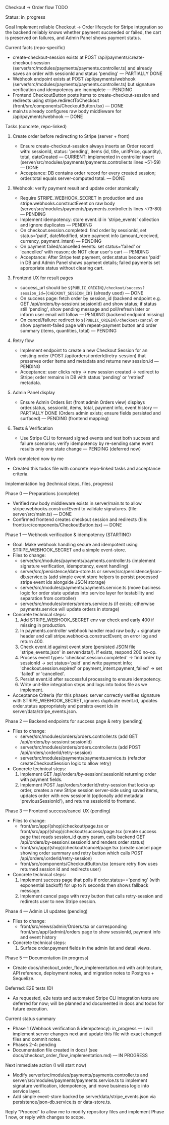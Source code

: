 Checkout → Order flow TODO

Status: in_progress

Goal
Implement reliable Checkout → Order lifecycle for Stripe integration so the backend reliably knows whether payment succeeded or failed, the cart is preserved on failures, and Admin Panel shows payment status.

Current facts (repo-specific)
- create-checkout-session exists at POST /api/payments/create-checkout-session (server/src/modules/payments/payments.controller.ts) and already saves an order with sessionId and status 'pending' — PARTIALLY DONE
- Webhook endpoint exists at POST /api/payments/webhook (server/src/modules/payments/payments.controller.ts) but signature verification and idempotency are incomplete — PENDING
- Frontend CheckoutButton posts items to create-checkout-session and redirects using stripe.redirectToCheckout (front/src/components/CheckoutButton.tsx) — DONE
- main.ts already configures raw body middleware for /api/payments/webhook — DONE

Tasks (concrete, repo-linked)
1) Create order before redirecting to Stripe (server + front)
   - Ensure create-checkout-session always inserts an Order record with: sessionId, status: 'pending', items (id, title, unitPrice, quantity), total, dateCreated — CURRENT: implemented in controller insert (server/src/modules/payments/payments.controller.ts lines ~51-59) — DONE
   - Acceptance: DB contains order record for every created session; order.total equals server-computed total. — DONE

2) Webhook: verify payment result and update order atomically
   - Require STRIPE_WEBHOOK_SECRET in production and use stripe.webhooks.constructEvent on raw body (server/src/modules/payments/payments.controller.ts lines ~73-80) — PENDING
   - Implement idempotency: store event.id in 'stripe_events' collection and ignore duplicates — PENDING
   - On checkout.session.completed: find order by sessionId, set status='paid', dateModified, store payment info (amount_received, currency, payment_intent) — PENDING
   - On payment failed/cancelled events: set status='failed' or 'cancelled' with reason; do NOT clear user's cart — PENDING
   - Acceptance: After Stripe test payment, order.status becomes 'paid' in DB and Admin Panel shows payment details; failed payments set appropriate status without clearing cart.

3) Frontend UX for result pages
   - success_url should be `${PUBLIC_ORIGIN}/checkout/success?session_id={CHECKOUT_SESSION_ID}` (already used) — DONE
   - On success page: fetch order by session_id (backend endpoint e.g. GET /api/orders/by-session/:sessionId) and show status; if status still 'pending', show pending message and poll/refresh later or inform user email will follow — PENDING (backend endpoint missing)
   - On cancel/failure: redirect to `${PUBLIC_ORIGIN}/checkout/cancel` or show payment-failed page with repeat-payment button and order summary (items, quantities, total) — PENDING

4) Retry flow
   - Implement endpoint to create a new Checkout Session for an existing order (POST /api/orders/:orderId/retry-session) that preserves order items and metadata and returns new session.id — PENDING
   - Acceptance: user clicks retry -> new session created -> redirect to Stripe; order remains in DB with status 'pending' or 'retried' metadata.

5) Admin Panel display
   - Ensure Admin Orders list (front admin Orders view) displays order.status, sessionId, items, total, payment info, event history — PARTIALLY DONE (Orders admin exists; ensure fields persisted and surfaced) — PENDING (frontend mapping)

6) Tests & Verification
   - Use Stripe CLI to forward signed events and test both success and failure scenarios; verify idempotency by re-sending same event results only one state change — PENDING (deferred now)

Work completed now by me
- Created this todos file with concrete repo-linked tasks and acceptance criteria.

Implementation log (technical steps, files, progress)

Phase 0 — Preparations (complete)
- Verified raw body middleware exists in server/main.ts to allow stripe.webhooks.constructEvent to validate signatures. (file: server/src/main.ts) — DONE
- Confirmed frontend creates checkout session and redirects (file: front/src/components/CheckoutButton.tsx) — DONE

Phase 1 — Webhook verification & idempotency (STARTING)
- Goal: Make webhook handling secure and idempotent using STRIPE_WEBHOOK_SECRET and a simple event-store.
- Files to change:
  - server/src/modules/payments/payments.controller.ts  (implement signature verification, idempotency, event handling)
  - server/src/persistence/data-store.ts or server/src/persistence/json-db.service.ts (add simple event store helpers to persist processed stripe event ids alongside JSON storage)
  - server/src/modules/payments/payments.service.ts (move business logic for order state updates into service layer for testability and separation from controller)
  - server/src/modules/orders/orders.service.ts (if exists; otherwise payments.service will update orders in storage)
- Concrete technical steps:
  1) Add STRIPE_WEBHOOK_SECRET env var check and early 400 if missing in production.
  2) In payments.controller webhook handler read raw body + signature header and call stripe.webhooks.constructEvent; on error log and return 400.
  3) Check event.id against event store (persisted JSON file 'stripe_events.json' in server/data/). If exists, respond 200 no-op.
  4) Process event types: 'checkout.session.completed' -> find order by sessionId -> set status='paid' and write payment info; 'checkout.session.expired' or payment_intent.payment_failed' -> set 'failed' or 'cancelled'.
  5) Persist event.id after successful processing to ensure idempotency.
  6) Write unit-like integration steps and logs into todos file as we implement.
- Acceptance Criteria (for this phase): server correctly verifies signature with STRIPE_WEBHOOK_SECRET, ignores duplicate event.id, updates order.status appropriately and persists event ids in server/data/stripe_events.json.

Phase 2 — Backend endpoints for success page & retry (pending)
- Files to change:
  - server/src/modules/orders/orders.controller.ts (add GET /api/orders/by-session/:sessionId)
  - server/src/modules/orders/orders.controller.ts (add POST /api/orders/:orderId/retry-session)
  - server/src/modules/payments/payments.service.ts (refactor createCheckoutSession logic to allow retry)
- Concrete technical steps:
  1) Implement GET /api/orders/by-session/:sessionId returning order with payment fields.
  2) Implement POST /api/orders/:orderId/retry-session that looks up order, creates a new Stripe session server-side using saved items, updates order with new sessionId (optionally add metadata 'previousSessionId'), and returns sessionId to frontend.

Phase 3 — Frontend success/cancel UX (pending)
- Files to change:
  - front/src/app/(shop)/checkout/page.tsx or front/src/app/(shop)/checkout/success/page.tsx (create success page that reads session_id query param, calls backend GET /api/orders/by-session/:sessionId and renders order status)
  - front/src/app/(shop)/checkout/cancel/page.tsx (create cancel page showing order summary and retry button which calls POST /api/orders/:orderId/retry-session)
  - front/src/components/CheckoutButton.tsx (ensure retry flow uses returned session id and redirects user)
- Concrete technical steps:
  1) Implement success page that polls if order.status=='pending' (with exponential backoff) for up to N seconds then shows fallback message.
  2) Implement cancel page with retry button that calls retry-session and redirects user to new Stripe session.

Phase 4 — Admin UI updates (pending)
- Files to change:
  - front/src/views/admin/Orders.tsx or corresponding front/src/app/(admin)/orders page to show sessionId, payment info and event history
- Concrete technical steps:
  1) Surface order.payment fields in the admin list and detail views.

Phase 5 — Documentation (in progress)
- Create docs/checkout_order_flow_implementation.md with architecture, API reference, deployment notes, and migration notes to Postgres + Sequelize.

Deferred: E2E tests (D)
- As requested, e2e tests and automated Stripe CLI integration tests are deferred for now; will be planned and documented in docs and todos for future execution.

Current status summary
- Phase 1 (Webhook verification & idempotency): in_progress — I will implement server changes next and update this file with exact changed files and commit notes.
- Phases 2-4: pending
- Documentation file created in docs/ (see docs/checkout_order_flow_implementation.md) — IN PROGRESS

Next immediate action (I will start now)
- Modify server/src/modules/payments/payments.controller.ts and server/src/modules/payments/payments.service.ts to implement signature verification, idempotency, and move business logic into service layer.
- Add simple event-store backed by server/data/stripe_events.json via persistence/json-db.service.ts or data-store.ts.

Reply "Proceed" to allow me to modify repository files and implement Phase 1 now, or reply with changes to scope.
